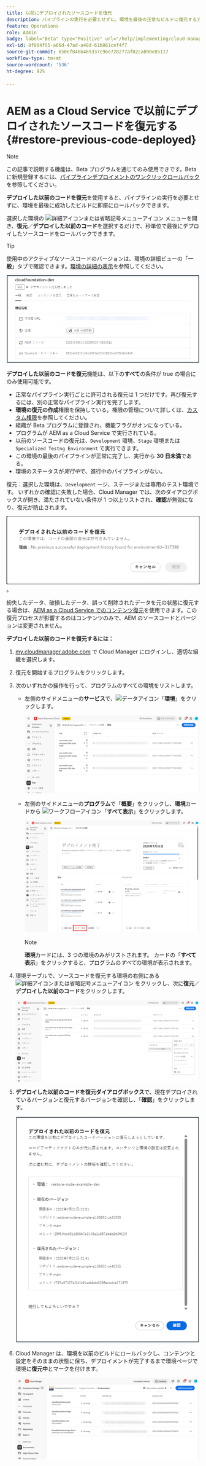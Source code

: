 ```yaml
---
title: 以前にデプロイされたソースコードを復元
description: パイプラインの実行を必要とせずに、環境を最後の正常なビルドに復元する方法を説明します。
feature: Operations
role: Admin
badge: label="Beta" type="Positive" url="/help/implementing/cloud-manager/release-notes/current.md#gitlab-bitbucket"
exl-id: 8f804f55-a66d-47ad-a48d-61b861cef4f7
source-git-commit: 650ef846b469337c96e728277af02ca890e85117
workflow-type: tm+mt
source-wordcount: '536'
ht-degree: 92%

---
```


# AEM as a Cloud Service で以前にデプロイされたソースコードを復元する {#restore-previous-code-deployed}

>[!NOTE]
>
>この記事で説明する機能は、Beta プログラムを通じてのみ使用できです。Beta に新規登録するには、[パイプラインデプロイメントのワンクリックロールバック](/help/implementing/cloud-manager/release-notes/current.md##one-click-rollback)を参照してください。

**デプロイした以前のコードを復元**&#x200B;を使用すると、パイプラインの実行を必要とせずに、環境を最後に成功したビルドに即座にロールバックできます。

選択した環境の ![詳細アイコンまたは省略記号メニューアイコン](https://spectrum.adobe.com/static/icons/workflow_18/Smock_More_18_N.svg) メニューを開き、**復元**／**デプロイした以前のコード**&#x200B;を選択するだけで、秒単位で最後にデプロイしたソースコードをロールバックできます。

>[!TIP]
>
>使用中のアクティブなソースコードのバージョンは、環境の詳細ビューの「**一般**」タブで確認できます。[環境の詳細の表示](/help/implementing/cloud-manager/manage-environments.md#viewing-environment)を参照してください。
>
>![使用中のソースコードバージョン](/help/operations/assets/environments-view-details-sourcecodeversion.png)

**デプロイした以前のコードを復元**&#x200B;機能は、以下の&#x200B;**すべて**&#x200B;の条件が true の場合にのみ使用可能です。

* 正常なパイプライン実行ごとに許可される復元は 1 つだけです。再び復元するには、別の正常なパイプライン実行を完了します。
* **環境の復元の作成**&#x200B;権限を保持している。権限の管理について詳しくは、[カスタム権限](/help/implementing/cloud-manager/custom-permissions.md)を参照してください。
* 組織が Beta プログラムに登録され、機能フラグがオンになっている。
* プログラムが AEM as a Cloud Service で実行されている。
* 以前のソースコードの復元は、`Development` 環境、`Stage` 環境または `Specialized Testng Environment` で実行できます。
* この環境の最後のパイプラインが正常に完了し、実行から **30 日未満**&#x200B;である。
* 環境のステータスが&#x200B;*実行中*&#x200B;で、進行中のパイプラインがない。

復元：選択した環境は、`Development` ージ、ステージまたは専用のテスト環境です。
いずれかの確認に失敗した場合、Cloud Manager では、次のダイアログボックスが開き、満たされていない条件が 1 つ以上リストされ、**確認**&#x200B;が無効になり、復元が防止されます。

![デプロイした以前のコードを復元エラーダイアログボックス](/help/operations/assets/restore-previous-code-deployment-not-allowed.png)。

紛失したデータ、破損したデータ、誤って削除されたデータを元の状態に復元する場合は、[AEM as a Cloud Service でのコンテンツ復元](/help/operations/restore.md)を使用できます。この復元プロセスが影響するのはコンテンツのみで、AEM のソースコードとバージョンは変更されません。

**デプロイした以前のコードを復元するには：**

1. [my.cloudmanager.adobe.com](https://my.cloudmanager.adobe.com/) で Cloud Manager にログインし、適切な組織を選択します。

1. 復元を開始するプログラムをクリックします。

1. 次のいずれかの操作を行って、プログラムのすべての環境をリストします。

   * 左側のサイドメニューの&#x200B;**サービス**&#x200B;で、![データアイコン](https://spectrum.adobe.com/static/icons/workflow_18/Smock_Data_18_N.svg)「**環境**」をクリックします。

     ![「環境」タブ](assets/environments-1.png)

   * 左側のサイドメニューの&#x200B;**プログラム**&#x200B;で「**概要**」をクリックし、**環境**&#x200B;カードから ![ワークフローアイコン](https://spectrum.adobe.com/static/icons/workflow_18/Smock_Workflow_18_N.svg)「**すべて表示**」をクリックします。

     ![「すべて表示」オプション](assets/environments-2.png)

     >[!NOTE]
     >
     >**環境**&#x200B;カードには、3 つの環境のみがリストされます。 カードの「**すべて表示**」をクリックすると、プログラムの&#x200B;*すべて*&#x200B;の環境が表示されます。

1. 環境テーブルで、ソースコードを復元する環境の右側にある ![詳細アイコンまたは省略記号メニューアイコン](https://spectrum.adobe.com/static/icons/workflow_18/Smock_More_18_N.svg) をクリックし、次に&#x200B;**復元**／**デプロイした以前のコード**&#x200B;をクリックします。

   ![省略記号メニューからの「デプロイした以前のコードを復元」オプション](/help/operations/assets/restore-previous-code-deployed-menu.png)

1. **デプロイした以前のコードを復元ダイアログボックス**&#x200B;で、現在デプロイされているバージョンと復元するバージョンを確認し、「**確認**」をクリックします。

   ![デプロイした以前のコードを復元ダイアログボックス](/help/operations/assets/restore-previous-code-deployed-dialogbox.png)

1. Cloud Manager は、環境を以前のビルドにロールバックし、コンテンツと設定をそのままの状態に保ち、デプロイメントが完了するまで環境ページで環境に&#x200B;**復元中**&#x200B;とマークを付けます。

   ![アクティベーションの復元](/help/operations/assets/restore-previous-code-deployed-restoring.png)
